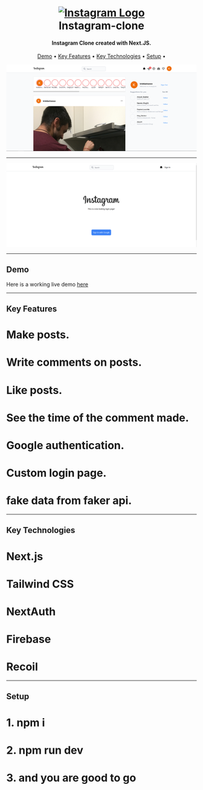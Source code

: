 <h1 align="center">
  <a href="https://insta-clone7767.vercel.app/">
      <img width="200px" src="https://upload.wikimedia.org/wikipedia/commons/thumb/2/2a/Instagram_logo.svg/2560px-Instagram_logo.svg.png" alt="Instagram Logo" />
  </a>
  <br />
  Instagram-clone
  <br />
</h1>

<h4 align="center">
  Instagram Clone created with Next.JS</a>.
</h4>

<p align="center">
  <a href="#demo">Demo</a> •
  <a href="#key-features">Key Features</a> •
  <a href="#key-technologies">Key Technologies</a> •
  <a href="#setup">Setup</a> •
</p>

![Homepage Screenshot](public/screenshots/insta-signedIn.png?raw=true "Homepage Screenshot")

---

![Custom Login page Screenshot](public/screenshots/insta-custom-loginPage.png?raw=true "Custom Login page Screenshot")

---

## Demo

Here is a working live demo [here](https://insta-clone7767.vercel.app)

---

## Key Features
# Make posts.
# Write comments on posts.
# Like posts.
# See the time of the comment made.
# Google authentication.
# Custom login page.
# fake data from faker api.
---

## Key Technologies

# Next.js 
# Tailwind CSS
# NextAuth
# Firebase
# Recoil

---

## Setup

# 1. npm i 
# 2. npm run dev
# 3. and you are good to go
